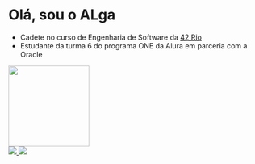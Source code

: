# Olá, sou o ALga 

- Cadete no curso de Engenharia de Software da [42 Rio](https://42.rio/)
- Estudante da turma 6 do programa ONE da Alura em parceria com a Oracle

<img height="160em" src="https://github-readme-stats.vercel.app/api/top-langs/?username=algacyr-melo&layout=compact&langs_count=6&theme=dracula"/>

<div>
  <a href="https://www.linkedin.com/in/algacyr-melo/" target="_blank">
    <img src="https://img.shields.io/badge/-LinkedIn-%230077B5?style=for-the-badge&logo=linkedin&logoColor=white" target="_blank">
  </a>
  <a href = "mailto:algacyroalga@gmail.com">
    <img src="https://img.shields.io/badge/Gmail-D14836?style=for-the-badge&logo=gmail&logoColor=white" target="_blank">
  </a>
</div>
